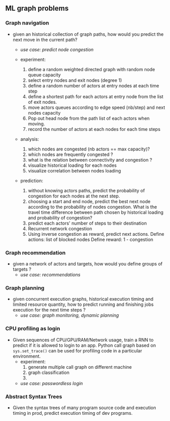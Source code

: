 ## ML graph problems

### Graph navigation

* given an historical collection of graph paths, 
how would you predict the next move in the current path?
    * _use case: predict node congestion_
    
    * experiment: 
        1. define a random weighted directed graph 
        with random node queue capacity
        2. select entry nodes and exit nodes (degree 1)
        3. define a random number of actors at entry nodes at each time step
        4. define a shortest path for each actors at entry node 
        from the list of exit nodes. 
        5. move actors queues according to edge speed (nb/step) 
        and next nodes capacity
        6. Pop out head node from the path list of each actors when moving.
        7. record the number of actors at each nodes for each time steps
        
    * analysis: 
        1. which nodes are congested (nb actors == max capacity)?
        2. which nodes are frequently congested ?
        3. what is the relation between connectivity and congestion ?
        4. visualize historical loading for each nodes
        5. visualize correlation between nodes loading
        
    * prediction:
        1. without knowing actors paths, predict the probability of 
        congestion for each nodes at the next step.
        2. choosing a start and end node, predict the best next node according to 
        the probability of nodes congestion. What is the travel time difference
        between path chosen by historical loading and probability of congestion?
        3. predict each actors' number of steps to their destination
        4. Recurrent network congestion 
        5. Using inverse congestion as reward, predict next actions. 
        Define actions: list of blocked nodes
        Define reward: 1 - congestion
    
### Graph recommendation

* given a network of actors and targets, 
how would you define groups of targets ?
    * _use case: recommendations_

### Graph planning

* given concurrent execution graphs, historical execution timing and 
limited resource quantity, how to predict running and finishing jobs execution
for the next time steps ?
    * _use case: graph monitoring, dynamic planning_
    
### CPU profiling as login

* Given sequences of CPU/GPU/RAM/Network usage, train a RNN to predict if it is allowed to
login to an app. Python call graph based on `sys.set_trace()` can be used for profiling code
in a particular environment.
    * experiment: 
        1.  generate multiple call graph on different machine
        2.  graph classification
        3.  
    * _use case: passwordless login_
    
### Abstract Syntax Trees

* Given the syntax trees of many program source code and execution timing in prod, 
predict execution timing of dev programs.

